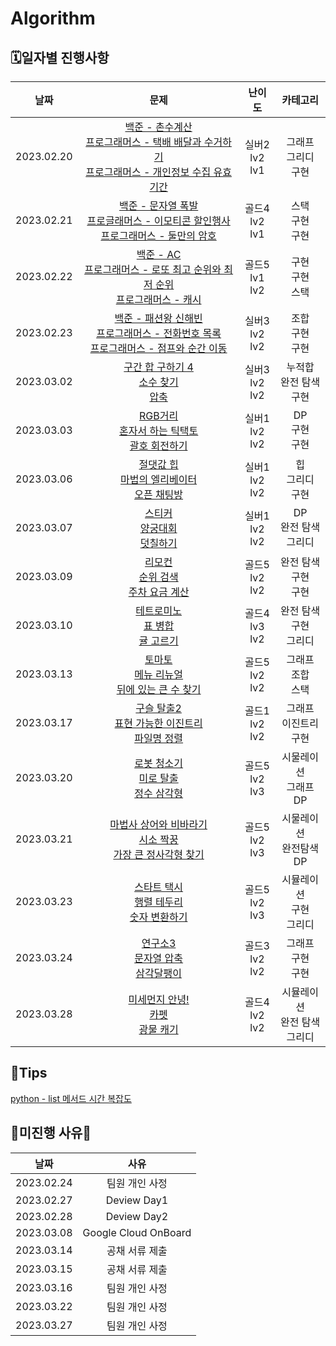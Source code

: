 # Algorithm

## 🗓️일자별 진행사항
|날짜|문제|난이도|카테고리|
|:---:|:---:|:---:|:---:|
|2023.02.20|[백준 - 촌수계산](https://www.acmicpc.net/problem/2644) <br> [프로그래머스 - 택배 배달과 수거하기](https://school.programmers.co.kr/learn/courses/30/lessons/150369) <br> [프로그래머스 - 개인정보 수집 유효기간](https://school.programmers.co.kr/learn/courses/30/lessons/150370)|실버2 <br> lv2 <br> lv1|그래프 <br> 그리디 <br> 구현|
|2023.02.21|[백준 - 문자열 폭발](https://www.acmicpc.net/problem/9935) <br> [프로글래머스 - 이모티콘 할인행사](https://school.programmers.co.kr/learn/courses/30/lessons/150368) <br> [프로그래머스 - 둘만의 암호](https://school.programmers.co.kr/learn/courses/30/lessons/155652) |골드4 <br> lv2 <br> lv1|스택 <br> 구현 <br> 구현|
|2023.02.22|[백준 - AC](https://www.acmicpc.net/problem/5430)<br> [프로그래머스 - 로또 최고 순위와 최저 순위](https://school.programmers.co.kr/learn/courses/30/lessons/77484) <br> [프로그래머스 - 캐시](https://school.programmers.co.kr/learn/courses/30/lessons/17680)|골드5 <br> lv1 <br> lv2|구현 <br> 구현 <br> 스택|
|2023.02.23|[백준 - 패션왕 신해빈](https://www.acmicpc.net/problem/9375) <br>[프로그래머스 - 전화번호 목록](https://school.programmers.co.kr/learn/courses/30/lessons/42577) <br> [프로그래머스 - 점프와 순간 이동](https://school.programmers.co.kr/learn/courses/30/lessons/12980)|실버3 <br> lv2 <br> lv2|조합 <br> 구현 <br> 구현|
|2023.03.02|[구간 합 구하기 4](https://www.acmicpc.net/problem/11659)<br>[소수 찾기](https://school.programmers.co.kr/learn/courses/30/lessons/42839)<br>[압축](https://school.programmers.co.kr/learn/courses/30/lessons/17684)|실버3<br>lv2<br>lv2|누적합<br> 완전 탐색 <br> 구현|
|2023.03.03|[RGB거리](https://www.acmicpc.net/problem/1149)<br>[혼자서 하는 틱택토](https://school.programmers.co.kr/learn/courses/30/lessons/160585)<br>[괄호 회전하기](https://school.programmers.co.kr/learn/courses/30/lessons/76502)|실버1 <br>lv2<br>lv2|DP <br> 구현 <br> 구현|
|2023.03.06|[절댓값 힙](https://www.acmicpc.net/problem/11286)<br>[마법의 엘리베이터](https://school.programmers.co.kr/learn/courses/30/lessons/148653)<br>[오픈 채팅방](https://school.programmers.co.kr/learn/courses/30/lessons/42888)|실버1 <br>lv2<br>lv2|힙 <br> 그리디 <br> 구현|
|2023.03.07|[스티커](https://www.acmicpc.net/problem/9465)<br>[양궁대회](https://school.programmers.co.kr/learn/courses/30/lessons/92342)<br>[덧칠하기](https://school.programmers.co.kr/learn/courses/30/lessons/161989)|실버1 <br>lv2<br>lv2|DP <br> 완전 탐색 <br> 그리디|
|2023.03.09|[리모컨](https://www.acmicpc.net/problem/1107)<br>[순위 검색](https://school.programmers.co.kr/learn/courses/30/lessons/72412)<br>[주차 요금 계산](https://school.programmers.co.kr/learn/courses/30/lessons/92341)|골드5 <br>lv2<br>lv2|완전 탐색 <br> 구현 <br> 구현|
|2023.03.10|[테트로미노](https://www.acmicpc.net/problem/14500)<br>[표 병합](https://school.programmers.co.kr/learn/courses/30/lessons/150366)<br>[귤 고르기](https://school.programmers.co.kr/learn/courses/30/lessons/138476)|골드4 <br>lv3<br>lv2|완전 탐색 <br> 구현 <br> 그리디|
|2023.03.13|[토마토](https://www.acmicpc.net/problem/7569)<br>[메뉴 리뉴얼](https://school.programmers.co.kr/learn/courses/30/lessons/72411)<br>[뒤에 있는 큰 수 찾기](https://school.programmers.co.kr/learn/courses/30/lessons/154539)|골드5 <br>lv2<br>lv2|그래프 <br> 조합 <br> 스택|
|2023.03.17|[구슬 탈출2](https://www.acmicpc.net/problem/7569)<br>[표현 가능한 이진트리](https://school.programmers.co.kr/learn/courses/30/lessons/150367)<br>[파일명 정렬](https://school.programmers.co.kr/learn/courses/30/lessons/17686)|골드1 <br>lv2<br>lv2|그래프 <br> 이진트리 <br> 구현|
|2023.03.20|[로봇 청소기](https://www.acmicpc.net/problem/7569)<br>[미로 탈출](https://school.programmers.co.kr/learn/courses/30/lessons/150367)<br>[정수 삼각형](https://school.programmers.co.kr/learn/courses/30/lessons/17686)|골드5 <br>lv2<br>lv3|시물레이션 <br> 그래프 <br> DP|
|2023.03.21|[마법사 상어와 비바라기](https://www.acmicpc.net/problem/21610)<br>[시소 짝꿍](https://school.programmers.co.kr/learn/courses/30/lessons/152996)<br>[가장 큰 정사각형 찾기](https://school.programmers.co.kr/learn/courses/30/lessons/12905)|골드5 <br>lv2<br>lv3|시물레이션 <br> 완전탐색 <br> DP|
|2023.03.23|[스타트 택시](https://www.acmicpc.net/problem/19238)<br>[행렬 테두리](hhttps://school.programmers.co.kr/learn/courses/30/lessons/77485)<br>[숫자 변환하기](https://school.programmers.co.kr/learn/courses/30/lessons/154538)|골드5 <br>lv2<br>lv3|시뮬레이션 <br> 구현 <br> 그리디|
|2023.03.24|[연구소3](https://www.acmicpc.net/problem/17142)<br>[문자열 압축](https://school.programmers.co.kr/learn/courses/30/lessons/60057)<br>[삼각달팽이](https://school.programmers.co.kr/learn/courses/30/lessons/68645)|골드3 <br>lv2<br>lv2|그래프 <br> 구현 <br> 구현|
|2023.03.28|[미세먼지 안녕!](https://www.acmicpc.net/problem/17144)<br>[카펫](https://school.programmers.co.kr/learn/courses/30/lessons/42842)<br>[광물 캐기](https://school.programmers.co.kr/learn/courses/30/lessons/172927#)|골드4 <br>lv2<br>lv2|시뮬레이션 <br> 완전 탐색 <br> 그리디|

## 🔎Tips
[python - list 메서드 시간 복잡도](https://github.com/Algorithm-Study/Algorithm/issues/5)

## 🌴미진행 사유🌴
|날짜|사유|
|:---:|:---:|
|2023.02.24|팀원 개인 사정|
|2023.02.27|Deview Day1|
|2023.02.28|Deview Day2|
|2023.03.08|Google Cloud OnBoard|
|2023.03.14|공채 서류 제출|
|2023.03.15|공채 서류 제출|
|2023.03.16|팀원 개인 사정|
|2023.03.22|팀원 개인 사정|
|2023.03.27|팀원 개인 사정|